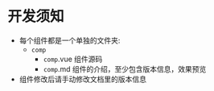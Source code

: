 # 开发须知

* 每个组件都是一个单独的文件夹:
  * `comp`
    * `comp`.vue 组件源码
    * `comp`.md 组件的介绍，至少包含版本信息，效果预览
* 组件修改后请手动修改文档里的版本信息